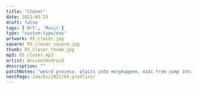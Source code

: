 ```yaml
---
title: "Closer"
date: 2021-03-23
draft: false
tags: ['Art', 'Music']
type: "custom-type/exp"
artwork: 05_closer.jpg
square: 05_closer_square.jpg
thumb: 05_closer_thumb.jpg
mp3: 05_closer.mp3
artist: AncientAndroid
description: ""
patchNotes: "weird process. plaits into morphagene. midi from comp into pnwo for clock. pulse every q note into morphagene clock and to plaits trig. each nice sound is recorded in morphagene. then pattern made with gallop into plaits so have pattern from morphange and pattern from plaits going into reaper and recorded as loop. then recorded back out of reaper to morphagene as a loop. then more normal process. morph to mix. m32 to clouds to mix via vca. maths1 to m32 lfo rate, lfo square to gate, plaits providing kick and sl to reaper with absynth straight out do not pass master to mimeophon and back into mix."
nextPage: /works/2021/04_gremlins/
---
```

